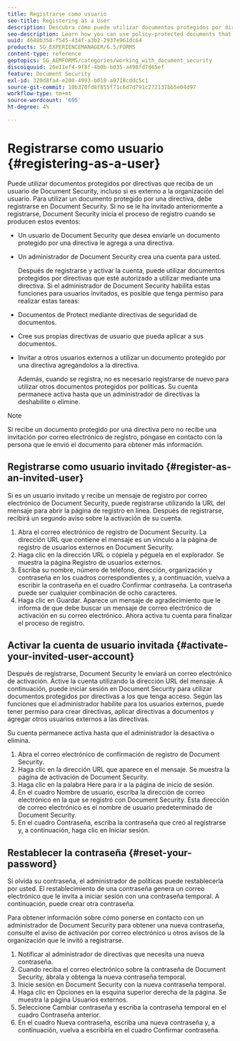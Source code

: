 ```yaml
---
title: Registrarse como usuario
seo-title: Registering as a User
description: Descubra cómo puede utilizar documentos protegidos por directivas que reciba de un usuario de Document Security, incluso si es externo a la organización del usuario.
seo-description: Learn how you can use policy-protected documents that you receive from an document security user, even if you are external to the user's organization.
uuid: 4648b358-f545-434f-a3b2-2937e961dc64
products: SG_EXPERIENCEMANAGER/6.5/FORMS
content-type: reference
geptopics: SG_AEMFORMS/categories/working_with_document_security
discoiquuid: 26e11ef4-9f8f-4b0b-b035-a498fd7d65ef
feature: Document Security
exl-id: 320d8fa4-e200-4993-b018-a9718cddc5c1
source-git-commit: 10b370fd8f855f71c6d7d791c272137bb5e04d97
workflow-type: tm+mt
source-wordcount: '695'
ht-degree: 4%

---
```


# Registrarse como usuario {#registering-as-a-user}

Puede utilizar documentos protegidos por directivas que reciba de un usuario de Document Security, incluso si es externo a la organización del usuario. Para utilizar un documento protegido por una directiva, debe registrarse en Document Security. Si no se le ha invitado anteriormente a registrarse, Document Security inicia el proceso de registro cuando se producen estos eventos:

* Un usuario de Document Security que desea enviarle un documento protegido por una directiva le agrega a una directiva.
* Un administrador de Document Security crea una cuenta para usted.

  Después de registrarse y activar la cuenta, puede utilizar documentos protegidos por directivas que esté autorizado a utilizar mediante una directiva. Si el administrador de Document Security habilita estas funciones para usuarios invitados, es posible que tenga permiso para realizar estas tareas:

* Documentos de Protect mediante directivas de seguridad de documentos.
* Cree sus propias directivas de usuario que pueda aplicar a sus documentos.
* Invitar a otros usuarios externos a utilizar un documento protegido por una directiva agregándolos a la directiva.

  Además, cuando se registra, no es necesario registrarse de nuevo para utilizar otros documentos protegidos por políticas. Su cuenta permanece activa hasta que un administrador de directivas la deshabilite o elimine.

>[!NOTE]
>
>Si recibe un documento protegido por una directiva pero no recibe una invitación por correo electrónico de registro, póngase en contacto con la persona que le envió el documento para obtener más información.

## Registrarse como usuario invitado {#register-as-an-invited-user}

Si es un usuario invitado y recibe un mensaje de registro por correo electrónico de Document Security, puede registrarse utilizando la URL del mensaje para abrir la página de registro en línea. Después de registrarse, recibirá un segundo aviso sobre la activación de su cuenta.

1. Abra el correo electrónico de registro de Document Security. La dirección URL que contiene el mensaje es un vínculo a la página de registro de usuarios externos en Document Security.
1. Haga clic en la dirección URL o cópiela y péguela en el explorador. Se muestra la página Registro de usuarios externos.
1. Escriba su nombre, número de teléfono, dirección, organización y contraseña en los cuadros correspondientes y, a continuación, vuelva a escribir la contraseña en el cuadro Confirmar contraseña. La contraseña puede ser cualquier combinación de ocho caracteres.
1. Haga clic en Guardar. Aparece un mensaje de agradecimiento que le informa de que debe buscar un mensaje de correo electrónico de activación en su correo electrónico. Ahora activa tu cuenta para finalizar el proceso de registro.

## Activar la cuenta de usuario invitada {#activate-your-invited-user-account}

Después de registrarse, Document Security le enviará un correo electrónico de activación. Active la cuenta utilizando la dirección URL del mensaje. A continuación, puede iniciar sesión en Document Security para utilizar documentos protegidos por directivas a los que tenga acceso. Según las funciones que el administrador habilite para los usuarios externos, puede tener permiso para crear directivas, aplicar directivas a documentos y agregar otros usuarios externos a las directivas.

Su cuenta permanece activa hasta que el administrador la desactiva o elimina.

1. Abra el correo electrónico de confirmación de registro de Document Security.
1. Haga clic en la dirección URL que aparece en el mensaje. Se muestra la página de activación de Document Security.
1. Haga clic en la palabra Here para ir a la página de inicio de sesión.
1. En el cuadro Nombre de usuario, escriba la dirección de correo electrónico en la que se registró con Document Security. Esta dirección de correo electrónico es el nombre de usuario predeterminado de Document Security.
1. En el cuadro Contraseña, escriba la contraseña que creó al registrarse y, a continuación, haga clic en Iniciar sesión.

## Restablecer la contraseña {#reset-your-password}

Si olvida su contraseña, el administrador de políticas puede restablecerla por usted. El restablecimiento de una contraseña genera un correo electrónico que le invita a iniciar sesión con una contraseña temporal. A continuación, puede crear otra contraseña.

Para obtener información sobre cómo ponerse en contacto con un administrador de Document Security para obtener una nueva contraseña, consulte el aviso de activación por correo electrónico u otros avisos de la organización que le invitó a registrarse.

1. Notificar al administrador de directivas que necesita una nueva contraseña.
1. Cuando reciba el correo electrónico sobre la contraseña de Document Security, ábrala y obtenga la nueva contraseña temporal.
1. Inicie sesión en Document Security con la nueva contraseña temporal.
1. Haga clic en Opciones en la esquina superior derecha de la página. Se muestra la página Usuarios externos.
1. Seleccione Cambiar contraseña y escriba la contraseña temporal en el cuadro Contraseña anterior.
1. En el cuadro Nueva contraseña, escriba una nueva contraseña y, a continuación, vuelva a escribirla en el cuadro Confirmar contraseña.
